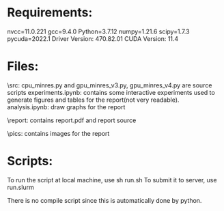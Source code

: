 # Requirements:
nvcc=11.0.221
gcc=9.4.0
Python=3.7.12
numpy=1.21.6
scipy=1.7.3
pycuda=2022.1
Driver Version: 470.82.01
CUDA Version: 11.4


# Files:
\src:
cpu_minres.py and gpu_minres_v3.py, gpu_minres_v4.py are source scripts
experiments.ipynb: contains some interactive experiments used to generate figures and tables for the report(not very readable).
analysis.ipynb: draw graphs for the report

\report:
contains report.pdf and report source

\pics:
contains images for the report

# Scripts:
To run the script at local machine, use sh run.sh
To submit it to server, use run.slurm

There is no compile script since this is automatically done by python.

